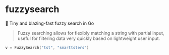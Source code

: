 # fuzzysearch
:rocket: Tiny and blazing-fast fuzzy search in Go

> Fuzzy searching allows for flexibly matching a string with partial input, useful for filtering data very quickly based on lightweight user input.

```go
v = FuzzySearch("tst", "smarttsters")
```
